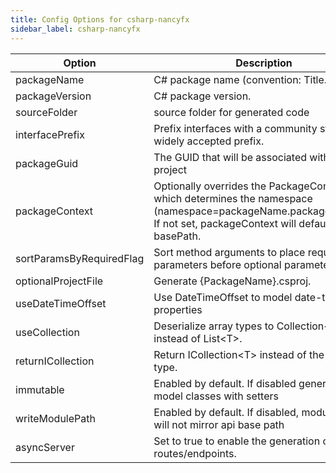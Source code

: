 ```yaml
---
title: Config Options for csharp-nancyfx
sidebar_label: csharp-nancyfx
---
```


| Option | Description | Values | Default |
| ------ | ----------- | ------ | ------- |
|packageName|C# package name (convention: Title.Case).| |Org.OpenAPITools|
|packageVersion|C# package version.| |1.0.0|
|sourceFolder|source folder for generated code| |src|
|interfacePrefix|Prefix interfaces with a community standard or widely accepted prefix.| ||
|packageGuid|The GUID that will be associated with the C# project| |null|
|packageContext|Optionally overrides the PackageContext which determines the namespace (namespace=packageName.packageContext). If not set, packageContext will default to basePath.| |null|
|sortParamsByRequiredFlag|Sort method arguments to place required parameters before optional parameters.| |true|
|optionalProjectFile|Generate {PackageName}.csproj.| |true|
|useDateTimeOffset|Use DateTimeOffset to model date-time properties| |false|
|useCollection|Deserialize array types to Collection&lt;T&gt; instead of List&lt;T&gt;.| |false|
|returnICollection|Return ICollection&lt;T&gt; instead of the concrete type.| |false|
|immutable|Enabled by default. If disabled generates model classes with setters| |true|
|writeModulePath|Enabled by default. If disabled, module paths will not mirror api base path| |true|
|asyncServer|Set to true to enable the generation of async routes/endpoints.| |false|
